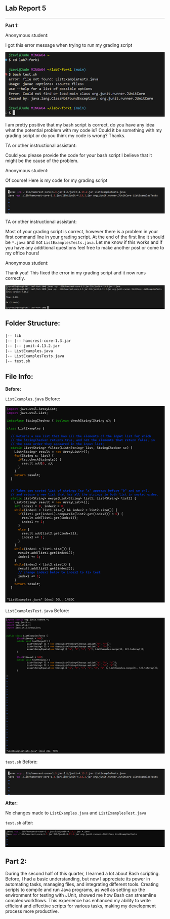 ## **Lab Report 5**
---
**Part 1:**

Anonymous student:

  I got this error message when trying to run my grading script
  
  ![Image](error_message1.png)

  I am pretty positive that my bash script is correct, do you have any idea what the potential problem with my code is?
  Could it be something with my grading script or do you think my code is wrong? Thanks.
  

TA or other instructional assistant:

  Could you please provide the code for your bash script I believe that it might be the cause of the problem.

Anonymous student:

  Of course! Here is my code for my grading script
  
  ![Image](test.sh.png)


TA or other instructional assistant:

  Most of your grading script is correct, however there is a problem in your first command line in your grading script. At
  the end of the first line it should be `*.java` and not `ListExamplesTests.java`. Let me know if this works and if you 
  have any additional questions feel free to make another post or come to my office hours!


Anonymous student:

  Thank you! This fixed the error in my grading script and it now runs correctly.
  
  ![Image](test_pass123.png)



  ## **Folder Structure:**

```
|-- lib
|-- |-- hamcrest-core-1.3.jar
|-- |-- junit-4.13.2.jar
|-- ListExamples.java
|-- ListExamplesTests.java
|-- test.sh
```


## **File Info:**

**Before:**

`ListExamples.java` Before:

![Image](ListExamplesBefore.png)


`ListExamplesTest.java` Before:

![Image](ListTestsBefore.png)


`test.sh` Before:

![Image](test.sh.png)



**After:**

No changes made to `ListExamples.java` and `ListExamplesTest.java`

`test.sh` after:

![Image](testshAfter.png)




## **Part 2:**

During the second half of this quarter, I learned a lot about Bash scripting. Before, I had a basic understanding, but now I appreciate its power in automating tasks, managing files, and integrating different tools. Creating scripts to compile and run Java programs, as well as setting up the environment for testing with JUnit, showed me how Bash can streamline complex workflows. This experience has enhanced my ability to write efficient and effective scripts for various tasks, making my development process more productive.
